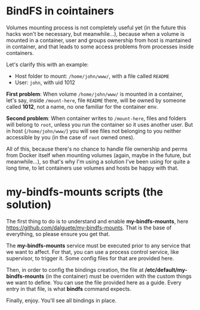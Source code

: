 BindFS in cointainers
=====================

Volumes mounting process is not completely useful yet (in the future this hacks 
won't be necessary, but meanwhile...), because when a volume is mounted in a container,
user and groups ownership from host is mantained in container, and that leads to
some access problems from processes inside containers.

Let's clarify this with an example:
* Host folder to mount: `/home/john/www/`, with a file called `README`
* User: `john`, with uid 1012

**First problem**: When volume `/home/john/www/` is mounted in a container, let's say, 
inside `/mount-here`, file `README` there, will be owned by someone called **1012**, 
not a name, no one familiar for the container env. 

**Second problem**: When container writes to `/mount-here`, files and folders will 
belong to `root`, unless you run the container so it uses another user. But in host
(`/home/john/www/`) you will see files not belonging to you neither accessible by you 
(in the case of `root` owned ones).

All of this, because there's no chance to handle file ownership and perms from Docker
itself when mounting volumes (again, maybe in the future, but meanwhile...), so that's 
why I'm using a solution I've been using for quite a long time, to let containers
use volumes and hosts be happy with that.

my-bindfs-mounts scripts (the solution)
=======================================

The first thing to do is to understand and enable **my-bindfs-mounts**, here 
https://github.com/dalguete/my-bindfs-mounts. That is the base of everything, so 
please ensure you get that.

The **my-bindfs-mounts** service must be executed prior to any service that we want
to affect. For that, you can use a process control service, like supervisor, to
trigger it. Some config files for that are provided here.

Then, in order to config the bindings creation, the file at **/etc/default/my-bindfs-mounts**
(in the container) must be overriden with the custom things we want to define.
You can use the file provided here as a guide. Every entry in that file, is what 
**bindfs** command expects.

Finally, enjoy. You'll see all bindings in place.
